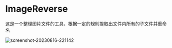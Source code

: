 # ImageReverse

这是一个整理图片文件的工具，根据一定的规则提取出文件内所有的子文件并重命名

![screenshot-20230816-221142](https://github.com/Junt62/ImageReverse/assets/40317014/8802edac-5dc8-461a-893a-dc25b0cee45f)
